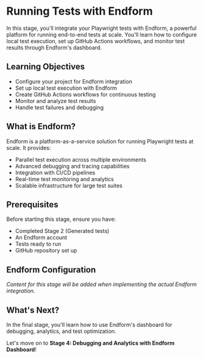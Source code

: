 # Running Tests with Endform

In this stage, you'll integrate your Playwright tests with Endform, a powerful platform for running end-to-end tests at scale. You'll learn how to configure local test execution, set up GitHub Actions workflows, and monitor test results through Endform's dashboard.

## Learning Objectives

- Configure your project for Endform integration
- Set up local test execution with Endform
- Create GitHub Actions workflows for continuous testing
- Monitor and analyze test results
- Handle test failures and debugging

## What is Endform?

Endform is a platform-as-a-service solution for running Playwright tests at scale. It provides:

- Parallel test execution across multiple environments
- Advanced debugging and tracing capabilities
- Integration with CI/CD pipelines
- Real-time test monitoring and analytics
- Scalable infrastructure for large test suites

## Prerequisites

Before starting this stage, ensure you have:
- Completed Stage 2 (Generated tests)
- An Endform account
- Tests ready to run
- GitHub repository set up

## Endform Configuration

*Content for this stage will be added when implementing the actual Endform integration.*

## What's Next?

In the final stage, you'll learn how to use Endform's dashboard for debugging, analytics, and test optimization.

Let's move on to **Stage 4: Debugging and Analytics with Endform Dashboard**!